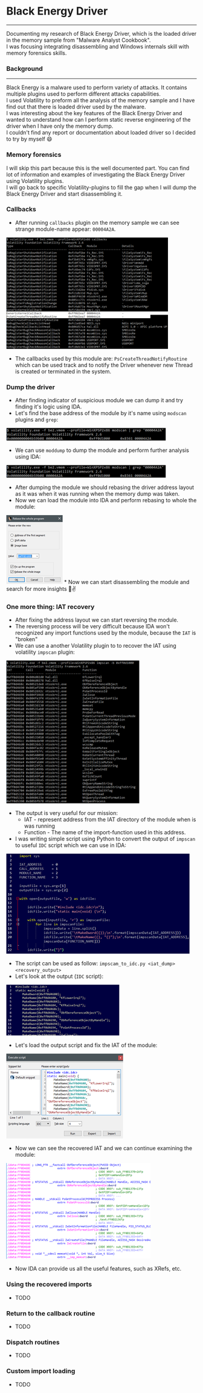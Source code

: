 # Black Energy Driver
---
Documenting my research of Black Energy Driver, which is the loaded driver in the memory sample from "Malware Analyst Cookbook". <br>
I was focusing integrating disassembling and Windows internals skill with memory forensics skills.

### Background 
---
Black Energy is a malware used to perform variety of attacks. It contains multiple plugins used to perform different attacks capabilities.<br>
I used Volatility to preform all the analysis of the memory sample and I have find out that there is loaded driver used by the malware. <br>
I was interesting about the key features of the Black Energy Driver and wanted to understand how can I perform static reverse engineering of the driver when I have only the memory dump.<br> 
I couldn't find any report or documentation about loaded driver so I decided to try by myself 😄

### Memory forensics
I will skip this part because this is the well documented part. You can find lot of information and examples of investigating the Black Energy Driver using Volatility plugins.<br>
I will go back to specific Volatility-plugins to fill the gap when I will dump the Black Energy Driver and start disassembling it.

### Callbacks 
* After running `callbacks` plugin on the memory sample we can see strange module-name appear: `00004A2A`.<br>
<img src="./Images/callbacks.png">

* The callbacks used by this module are: `PsCreateThreadNotifyRoutine` which can be used track and to notify the Driver whenever new Thread is created or terminated in the system.

### Dump the driver
* After finding indicator of suspicious module we can dump it and try finding it's logic using IDA.
* Let's find the base address of the module by it's name using `modscan` plugins and `grep`:<br>
<img src="./Images/modscan_00004A2A.png">

* We can use `moddump` to dump the module and perform further analysis using IDA:<br>
<img src="./Images/modscan_00004A2A.png">

* After dumping the module we should rebasing the driver address layout as it was when it was running when the memory dump was taken.
* Now we can load the module into IDA and perform rebasing to whole the module:<br>
<img src="./Images/ida_rebasing.png">
* Now we can start disassembling the module and search for more insights 💪✌️

### One more thing: IAT recovery 
* After fixing the address layout we can start reversing the module.
* The reversing process will be very difficult because IDA won't recognized any import functions used by the module, because the `IAT` is "broken"
* We can use a another Volatility plugin to  to recover the IAT using volatility `impscan` plugin:<br>
<img src="./Images/impscan_00004A2A.png">

* The output is very useful for our mission:
  * IAT - represent address from the IAT directory of the module when is was running
  * Function - The name of the import-function used in this address.
* I was writing simple script using Python to convert the output of `impscan` to useful `IDC` script which we can use in IDA:<br>
<img src="./Images/impscan_to_idc.png">

* The script can be used as follow: `impscam_to_idc.py <iat_dump> <recovery_output>`
* Let's look at the output (`IDC` script):<br>
<img src="./Images/iat_recovery_idc.png">

* Let's load the output script and fix the IAT of the module:<br>
<img src="./Images/loading_iat_recovery_script.png">

* Now we can see the recovered IAT and we can continue examining the module:<br>
<img src="./Images/recoverd_iat.png">

* Now IDA can provide us all the useful features, such as XRefs, etc.

### Using the recovered imports
* TODO

### Return to the callback routine
* TODO

### Dispatch routines
* TODO

### Custom import loading 
* TODO